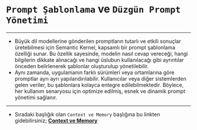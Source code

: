# `Prompt Şablonlama` ve `Düzgün Prompt Yönetimi`

---

- Büyük dil modellerine gönderilen promptların tutarlı ve etkili sonuçlar üretebilmesi için Semantic Kernel, kapsamlı bir prompt şablonlama özelliği sunar. Bu özellik sayesinde, modelin nasıl cevap vereceği, hangi bilgilerin dikkate alınacağı ve hangi üslubun kullanılacağı gibi ayrıntılar önceden belirlenerek şablonlar oluşturulup yönetilebilir.
- Aynı zamanda, uygulamanın farklı sürümleri veya ortamlarına göre promptlar ayrı ayrı yapılandırılabilir. Kullanıcılar veya diğer sistemlerden gelen veriler, bu şablonlara kolayca entegre edilebilmektedir. Böylece, her kullanım senaryosu için optimize edilmiş, esnek ve dinamik prompt yönetimi sağlanır.

---

-  Sıradaki başlığık olan `Context ve Memory` başlığına bu linkten gidebilirsiniz;   **[Context ve Memory](/04--Context-ve-Memory/README.md)**